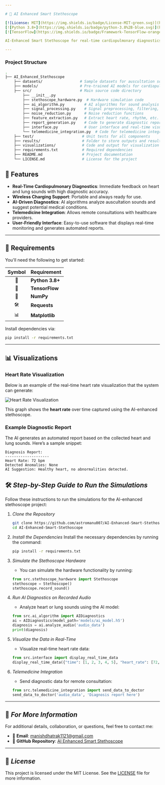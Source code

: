 ```yaml
---

# 🚀 AI Enhanced Smart Stethoscope

[![License: MIT](https://img.shields.io/badge/License-MIT-green.svg)](https://opensource.org/licenses/MIT)
[![Python 3.8+](https://img.shields.io/badge/python-3.8%2B-blue.svg)](https://www.python.org/downloads/)
[![TensorFlow](https://img.shields.io/badge/Framework-TensorFlow-orange)](https://www.tensorflow.org/)

AI-Enhanced Smart Stethoscope for real-time cardiopulmonary diagnostics and telemedicine integration. This project integrates **Artificial Intelligence (AI)** with an enhanced stethoscope to provide real-time analysis and diagnostics of heart and lung sounds. 🚑📈 The AI model detects potential anomalies and automatically generates diagnostic reports.

---
```


### Project Structure

```bash
.
├── AI_Enhanced_Stethoscope
    ├── datasets/                 # Sample datasets for auscultation sounds
    ├── models/                   # Pre-trained AI models for cardiopulmonary diagnostics
    ├── src/                      # Main source code directory
        ├── __init__.py
        ├── stethoscope_hardware.py  # Hardware simulation code
        ├── ai_algorithm.py         # AI algorithms for sound analysis
        ├── signal_processing.py    # Signal preprocessing, filtering, and feature extraction
        ├── noise_reduction.py      # Noise reduction functions
        ├── feature_extraction.py   # Extract heart rate, rhythm, etc.
        ├── report_generation.py    # Code to generate diagnostic reports
        ├── interface.py            # User interface and real-time visualization code
        └── telemedicine_integration.py  # Code for telemedicine integration
    ├── test/                      # Unit tests for all components
    ├── results/                   # Folder to store outputs and results
    ├── visualizations/            # Code and output for visualization (graphs, charts, etc.)
    ├── requirements.txt           # Required dependencies
    ├── README.md                  # Project documentation
    └── LICENSE.md                 # License for the project
```


## 🎯 **Features**

- **Real-Time Cardiopulmonary Diagnostics**: Immediate feedback on heart and lung sounds with high diagnostic accuracy.
- **Wireless Charging Support**: Portable and always ready for use.
- **AI-Driven Diagnostics**: AI algorithms analyze auscultation sounds and suggest potential medical conditions.
- **Telemedicine Integration**: Allows remote consultations with healthcare providers.
- **User-Friendly Interface**: Easy-to-use software that displays real-time monitoring and generates automated reports.

---

## 🔧 **Requirements**

You'll need the following to get started:

| Symbol | Requirement |
|:------:|-------------|
| 🐍 | **Python 3.8+** |
| 🔧 | **TensorFlow** |
| 🔢 | **NumPy** |
| 🛠 | **Requests** |
| 📊 | **Matplotlib** |

Install dependencies via:

```bash
pip install -r requirements.txt
```

---

## 📊 **Visualizations**

### Heart Rate Visualization
Below is an example of the real-time heart rate visualization that the system can generate:

![Heart Rate Visualization](https://user-images.githubusercontent.com/your-image-link/graph.png)

This graph shows the **heart rate** over time captured using the AI-enhanced stethoscope.

### Example Diagnostic Report
The AI generates an automated report based on the collected heart and lung sounds. Here’s a sample snippet:

```
Diagnosis Report:
--------------------
Heart Rate: 72 bpm
Detected Anomalies: None
AI Suggestion: Healthy heart, no abnormalities detected.
```

## 🛠️ *Step-by-Step Guide to Run the Simulations*

Follow these instructions to run the simulations for the AI-enhanced stethoscope project:

1. *Clone the Repository*
    ```bash
    git clone https://github.com/astromanu007/AI-Enhanced-Smart-Stethoscope.git
    cd AI-Enhanced-Smart-Stethoscope
    ```

2. *Install the Dependencies*
    Install the necessary dependencies by running the command:
    ```bash
    pip install -r requirements.txt
    ```

3. *Simulate the Stethoscope Hardware*
    - You can simulate the hardware functionality by running:
    ```python
    from src.stethoscope_hardware import Stethoscope
    stethoscope = Stethoscope()
    stethoscope.record_sound()
    ```

4. *Run AI Diagnostics on Recorded Audio*
    - Analyze heart or lung sounds using the AI model:
    ```python
    from src.ai_algorithm import AIDiagnostics
    ai = AIDiagnostics(model_path='models/ai_model.h5')
    diagnosis = ai.analyze_audio('audio_data')
    print(diagnosis)
    ```

5. *Visualize the Data in Real-Time*
    - Visualize real-time heart rate data:
    ```python
    from src.interface import display_real_time_data
    display_real_time_data({"time": [1, 2, 3, 4, 5], "heart_rate": [72, 75, 73, 70, 68]})
    ```

6. *Telemedicine Integration*
    - Send diagnostic data for remote consultation:
    ```python
    from src.telemedicine_integration import send_data_to_doctor
    send_data_to_doctor('audio_data', 'Diagnosis report here')
    ```

---

## 📧 *For More Information*

For additional details, collaboration, or questions, feel free to contact me:

- 📧 **Email**: [manishdhatrak1121@gmail.com](mailto:manishdhatrak1121@gmail.com)
- 📂 **GitHub Repository**: [AI Enhanced Smart Stethoscope](https://github.com/astromanu007/AI-Enhanced-Smart-Stethoscope)

---

## 📜 *License*

This project is licensed under the MIT License. See the [LICENSE](LICENSE.md) file for more information.
